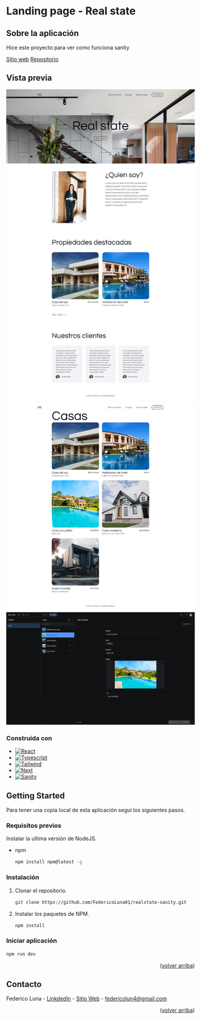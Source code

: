 # Landing page - Real state

## Sobre la aplicación

Hice este proyecto para ver como funciona sanity

[Sitio web](https://realstate-sanity.vercel.app/)
[Repositorio](https://github.com/FedericoLuna01/realstate-sanity)

## Vista previa

<img src='./fullpage.png' width='700' />

<img src='./listingpage.png' width='700' />

<img src='./sanitystudio.png' width='700' />

<a name="readme-top"></a>

### Construida con

- [![React][React.js]][React-url]
- [![Typescript][Typescript]][Typescript-url]
- [![Tailwind][Tailwind]][Tailwind-url]
- [![Next][Next]][Next-url]
- [![Sanity][Sanity]][Sanity-url]

## Getting Started

Para tener una copia local de esta aplicación seguí los siguientes pasos.

### Requisitos previos

Instalar la ultima versión de NodeJS.

- npm
  ```sh
  npm install npm@latest -g
  ```

### Instalación

1. Clonar el repositorio.
   ```sh
   git clone https://github.com/FedericoLuna01/realstate-sanity.git
   ```
2. Instalar los paquetes de NPM.
   ```sh
   npm install
   ```

### Iniciar aplicación

```sh
npm run dev
```

<p align="right">(<a href="#readme-top">volver arriba</a>)</p>

<!-- CONTACT -->

## Contacto

Federico Luna - [LinkdedIn](https://www.linkedin.com/in/federico-luna-dev/) - [Sitio Web](https://federicoluna.netlify.app) - federicolun4@gmail.com

<p align="right">(<a href="#readme-top">volver arriba</a>)</p>

<!-- MARKDOWN LINKS & IMAGES -->

[React.js]: https://img.shields.io/badge/React-20232A?style=for-the-badge&logo=react&logoColor=61DAFB
[React-url]: https://reactjs.org/
[Typescript]: https://img.shields.io/badge/typescript-20232A?style=for-the-badge&logo=typescript&logoColor=61DAFB
[Typescript-url]: https://www.typescriptlang.org/
[Tailwind]: https://img.shields.io/badge/tailwindcss-20232A?style=for-the-badge&logo=tailwindcss&logoColor=61DAFB
[Tailwind-url]: https://tailwindcss.com/
[Next]: https://img.shields.io/badge/next-20232A?style=for-the-badge&logo=nextdotjs&logoColor=000000
[Next-url]: https://nextjs.org/
[Sanity]: https://img.shields.io/badge/sanity-20232A?style=for-the-badge&logo=sanity&logoColor=#F03E2F
[Sanity-url]: https://www.sanity.io/
